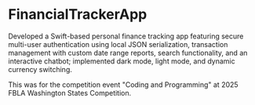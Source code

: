 # FinancialTrackerApp
Developed a Swift-based personal finance tracking app featuring secure multi-user authentication using local JSON serialization, transaction management with custom date range reports, search functionality, and an interactive chatbot; implemented dark mode, light mode, and dynamic currency switching.

This was for the competition event "Coding and Programming" at 2025 FBLA Washington States Competition.
